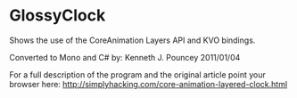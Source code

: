 GlossyClock
============

Shows the use of the CoreAnimation Layers API and KVO bindings.

Converted to Mono and C# by:  Kenneth J. Pouncey 2011/01/04

For a full description of the program and the original article point your browser here:
http://simplyhacking.com/core-animation-layered-clock.html
